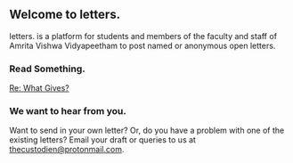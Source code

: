 ## Welcome to letters.

letters. is a platform for students and members of the faculty and staff of Amrita Vishwa Vidyapeetham to post named or anonymous open letters.

### Read Something.

[Re: What Gives?](/posts/post1.md)

### We want to hear from you.

Want to send in your own letter? Or, do you have a problem with one of the existing letters? Email your draft or queries to us at [thecustodien@protonmail.com](thecustodien@protonmail.com).
